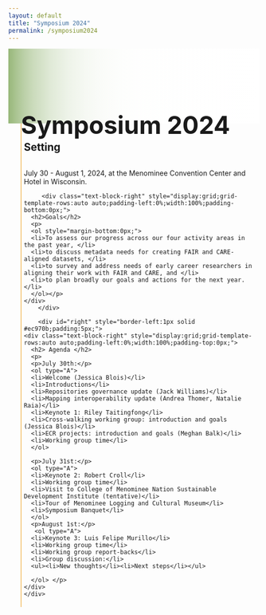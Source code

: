 ```yaml
---
layout: default
title: "Symposium 2024"
permalink: /symposium2024
---
```


<style>
    ol, li {
        color: black;
        font-size:20px;
    }
</style>

<div class="text-block-right" style="display:grid;background-image:linear-gradient(to left, #fff, 90%, #97b779);padding:0;margin-right:0;width:100%;height:150px;" id="headingblock">
    <div class="text-block-right" style="display:grid;grid-template-rows:40px auto;background-color:transparent;padding-left:5%;align-content:center;width:95%;" id="heading-left">
      <h1 style="font-size:calc(20px + 3vw);height:40px;align-self:start; padding-bottom:10px;">Symposium 2024</h1>
    </div>
  </div>
  
<div class="text-block-right" style="display:grid;grid-template-rows:auto auto;padding-left:5%;width:95%;">
    <div id="left" style="border-left:1px solid #ec970b;padding:5px;">
        <div class="text-block-right" style="display:grid;grid-template-rows:auto auto;padding-left:0%;width:100%;">
          <h2>Setting</h2>
          <p style="margin-bottom:0px;">July 30 - August 1, 2024, at the Menominee Convention Center and Hotel in Wisconsin.</p>
        </div>


         <div class="text-block-right" style="display:grid;grid-template-rows:auto auto;padding-left:0%;width:100%;padding-bottom:0px;">
      <h2>Goals</h2>
      <p>
      <ol style="margin-bottom:0px;">
      <li>To assess our progress across our four activity areas in the past year, </li>
      <li>to discuss metadata needs for creating FAIR and CARE-aligned datasets, </li>
      <li>to survey and address needs of early career researchers in aligning their work with FAIR and CARE, and </li>
      <li>to plan broadly our goals and actions for the next year.</li>
      </ol></p>
    </div>
        </div>

        <div id="right" style="border-left:1px solid #ec970b;padding:5px;">
    <div class="text-block-right" style="display:grid;grid-template-rows:auto auto;padding-left:0%;width:100%;padding-top:0px;">
      <h2> Agenda </h2>
      <p>
      <p>July 30th:</p>
      <ol type="A">
      <li>Welcome (Jessica Blois)</li>
      <li>Introductions</li>
      <li>Repositories governance update (Jack Williams)</li>
      <li>Mapping interoperability update (Andrea Thomer, Natalie Raia)</li>
      <li>Keynote 1: Riley Taitingfong</li>
      <li>Cross-walking working group: introduction and goals (Jessica Blois)</li>
      <li>ECR projects: introduction and goals (Meghan Balk)</li>
      <li>Working group time</li>
      </ol>
      
      <p>July 31st:</p>
      <ol type="A">
      <li>Keynote 2: Robert Croll</li>
      <li>Working group time</li>
      <li>Visit to College of Menominee Nation Sustainable Development Institute (tentative)</li>
      <li>Tour of Menominee Logging and Cultural Museum</li>
      <li>Symposium Banquet</li>
      </ol>
      <p>August 1st:</p>
       <ol type="A">
      <li>Keynote 3: Luis Felipe Murillo</li>
      <li>Working group time</li>
      <li>Working group report-backs</li>
      <li>Group discussion:</li>
      <ul><li>New thoughts</li><li>Next steps</li></ul>
      
      </ol> </p>
    </div>
    </div>


</div>
